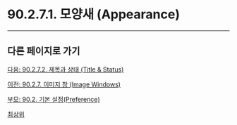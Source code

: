 # 90.2.7.1. 모양새 (Appearance)

***

## 다른 페이지로 가기

[다음: 90.2.7.2. 제목과 상태 (Title & Status)](./90-02-07-image-windowx-02-tile-n-status.md)

[이전: 90.2.7. 이미지 창 (Image Windows)](./90-02-07-image-windows.md)

[부모: 90.2. 기본 설정(Preference)](./90-02-00-preference.md)

[최상위](./00-home.md)
